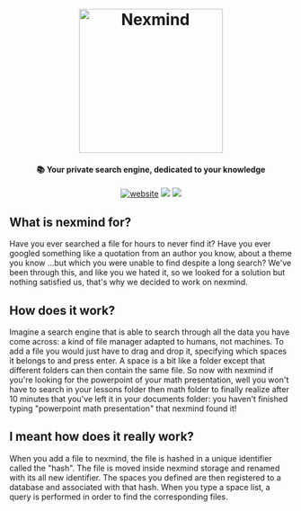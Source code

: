 <h1 align="center">
  <br>
  <img src="https://nexmind.space/logo.svg" alt="Nexmind" width="256">
  <br>
</h1>

<h4 align="center">📚 Your private search engine, dedicated to your knowledge</h4>

<p align="center">
  <a href="https://nexmind.space"><img src="https://img.shields.io/website?down_color=lightgrey&down_message=offline&style=flat-square&up_color=green&up_message=online&url=https%3A%2F%2Fnexmind.space%2F" alt="website"></a>
  <a href="https://github.com/nexmind-space/nexmind-client"><img src="https://img.shields.io/website?label=project&style=flat-square&up_color=blue&up_message=node&url=https%3A%2F%2Fgithub.com%2Fnexmind-space%2Fnexmind-node"></a>
  <a href="https://lgtm.com/projects/g/nexmind-space/nexmind-client/context:javascript"><img src="https://img.shields.io/lgtm/grade/javascript/g/nexmind-space/nexmind-client.svg?logo=lgtm&style=flat-square"></a>
</p>

## What is nexmind for?
Have you ever searched a file for hours to never find it? Have you ever googled something like a quotation from an author you know, about a theme you know ...but which you were unable to find despite a long search?
We've been through this, and like you we hated it, so we looked for a solution but nothing satisfied us, that's why we decided to work on nexmind.

## How does it work?
Imagine a search engine that is able to search through all the data you have come across: a kind of file manager adapted to humans, not machines. To add a file you would just have to drag and drop it, specifying which spaces it belongs to and press enter. A space is a bit like a folder except that different folders can then contain the same file.
So now with nexmind if you're looking for the powerpoint of your math presentation, well you won't have to search in your lessons folder then math folder to finally realize after 10 minutes that you've left it in your documents folder: you haven't finished typing "powerpoint math presentation" that nexmind found it!

## I meant how does it **really** work?
When you add a file to nexmind, the file is hashed in a unique identifier called the "hash". The file is moved inside nexmind storage and renamed with its all new identifier. The spaces you defined are then registered to a database and associated with that hash. When you type a space list, a query is performed in order to find the corresponding files.